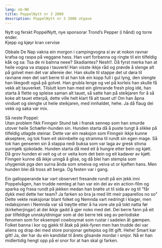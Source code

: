 ```yaml
---
lang: nb-NO
title: PoppelNytt nr 3 2000
description: PoppelNytt nr 3 2000 utgave
---
```



Nytt og ferskt PoppelNytt, nye sponsorar Trond’s Pepper (i hånd) og torre ender.  
Kjepp og kjøyr kran cervise

Obbale De Nap vakna ein morgon i campingvogna si av at nokon ravnar krafsa og raspa på veggane hass. Han vart forbanna og ringte til ein tilfeldig kåk og sa: Tsa de ni balnna neee? Skadiantes? Nesh!!. Då fyrst merka han at heile vogna va stappa i tauverk! Han visste ikkje råd og prøvde å slenge alt på golvet men det var allereie der. Han skulle til stappe det ut døra til ravnane men det vart berre til at han tok ein kopp full i gul lyng, den slengte han likegodt også på golvet. Han grubla lenge og vel på korleis han skulle få vekk alt tauverket. Tilslutt kom han med ein glimrande fresh plog idé, han starta å flette og spleise saman alt tauet, så satte han på steikjaren for å så koke alt tauet etterpå, dette ville helt klart få alt tauet ut! Om han åpna vinduet og slengte ut heile steikjaren, med innhaldet, hehe. Ja då flaug dei vekk og saka var mix.

Så neste Poppel:  
Utan problem fikk Finngeir Stund tak i fransk sennep som han smurde utover heile Schæfer-hunden sin. Hunden starta då å puste tungt å slikke på tilfeldig utlagde steinar. Dette var ein reaksjon som Finngeir ikkje kunne akseptere, og tok fram eit skinnbelte og stramma til rundt sin egen mage. Så tok han genseren sin å stappa nedi buksa som var laga av gresk stivna surmjølk sjokolade. Hunden starta då med eit å hungre etter bein og kjøtt. Då grov hunden ei veit og ut or veita kom det bein og eit kadaver av kjøtt. Finngeir kunne då ikkje unngå å glise, og då blei han stempla som uhygenisk pga den surna ånda som smeiva og veiva ut or kjeften hans. Men hunden blei då tross alt berga. Og festen var i gang.

Ein gallopperande kar vart observert fresande rundt på ein jekk inni Poppelvågen, han trudde nemleg at han var ein del av ein action-film og sparka og frasa rundt på jekken medan han brølte ut til sida av og til ”får dykk med dette her team? Ja farken so bra ja med litt meir paparellos no so” Dette vekte reaksjonar blant folket og Nemnda vart nedringt i klager, men redaksjonen i Nemnda var så trøytte etter å ha vore ute på tokt natta før (kirkeherjingar) at dei ikkje gadd å gjer noko med det. Dei berre fann på eit par tilfeldige unnskyldningar som at dei berre tek seg av periodiske fenomen som for eksempel cowboymat som rustar i sadelen åt gæmpen. Folket banna i kor og gjekk til åtak på jekk-fyren men han trudde dei var aliens og drap dei med store porsjonar geitepiss og litt gift. Hehe! Smart kar gitt! Ja, der har du ein kandidat til årets glisande mordar i smjor. Nå er han midlertidig hengt opp på ei snor for at han skal gi farken.
